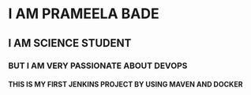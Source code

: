 <html>
  <body>
    <h1> I AM PRAMEELA BADE </h1>
    <h2> I AM SCIENCE STUDENT </h2>
    <h3> BUT I AM VERY PASSIONATE ABOUT DEVOPS </h3>
    <h4> THIS IS MY FIRST JENKINS PROJECT BY USING MAVEN AND DOCKER </h4>
    
  </body>
</html>
